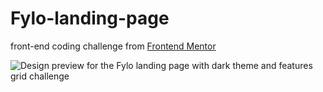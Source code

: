 # Fylo-landing-page

front-end coding challenge from [Frontend Mentor](https://www.frontendmentor.io)

![Design preview for the Fylo landing page with dark theme and features grid challenge](./design/desktop-preview.jpg)
